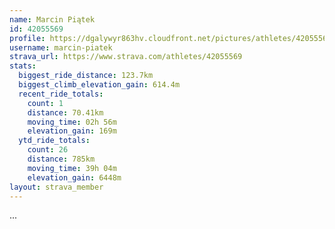 ```yaml
---
name: Marcin Piątek
id: 42055569
profile: https://dgalywyr863hv.cloudfront.net/pictures/athletes/42055569/12602382/1/large.jpg
username: marcin-piatek
strava_url: https://www.strava.com/athletes/42055569
stats:
  biggest_ride_distance: 123.7km
  biggest_climb_elevation_gain: 614.4m
  recent_ride_totals:
    count: 1
    distance: 70.41km
    moving_time: 02h 56m
    elevation_gain: 169m
  ytd_ride_totals:
    count: 26
    distance: 785km
    moving_time: 39h 04m
    elevation_gain: 6448m
layout: strava_member
--- 
```

...
